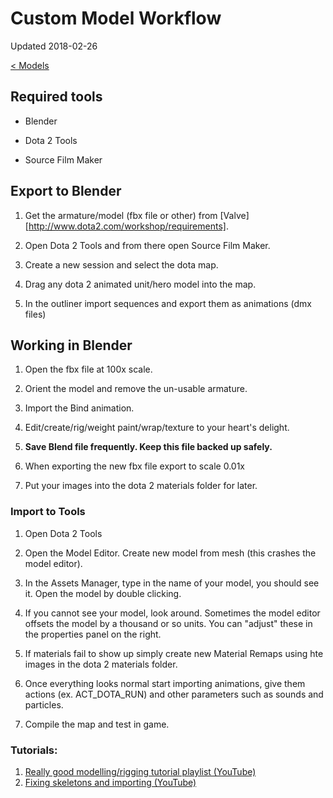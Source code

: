 # Custom Model Workflow

Updated 2018-02-26

[< Models][0]

## Required tools

- Blender

- Dota 2 Tools

- Source Film Maker

## Export to Blender

1. Get the armature/model (fbx file or other) from [Valve][http://www.dota2.com/workshop/requirements].

2. Open Dota 2 Tools and from there open Source Film Maker.

3. Create a new session and select the dota map. 

4. Drag any dota 2 animated unit/hero model into the map.

5. In the outliner import sequences and export them as animations (dmx files)

## Working in Blender

1. Open the fbx file at 100x scale.

2. Orient the model and remove the un-usable armature.

3. Import the Bind animation.

4. Edit/create/rig/weight paint/wrap/texture to your heart's delight.

5. **Save Blend file frequently. Keep this file backed up safely.**

6. When exporting the new fbx file export to scale 0.01x

7. Put your images into the dota 2 materials folder for later.

### Import to Tools

1. Open Dota 2 Tools

2. Open the Model Editor. Create new model from mesh (this crashes the model editor).

3. In the Assets Manager, type in the name of your model, you should see it. Open the model by double clicking.

4. If you cannot see your model, look around. Sometimes the model editor offsets the model by a thousand or so units. You can "adjust" these in the properties panel on the right.

5. If materials fail to show up simply create new Material Remaps using hte images in the dota 2 materials folder.

6. Once everything looks normal start importing animations, give them actions (ex. ACT_DOTA_RUN) and other parameters such as sounds and particles.

7. Compile the map and test in game.

### Tutorials:

1. [Really good modelling/rigging tutorial playlist (YouTube)][1]
2. [Fixing skeletons and importing (YouTube)][2]

[0]: README.md
[1]: https://youtu.be/aAO4C_8y0w8
[2]: https://youtu.be/x5u8CmXUrYQ

